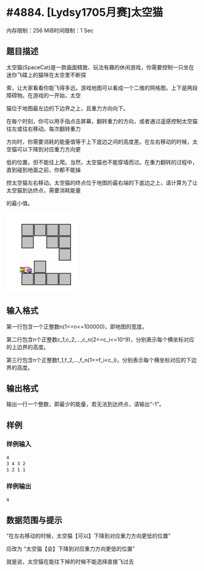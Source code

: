 # #4884. [Lydsy1705月赛]太空猫

内存限制：256 MiB时间限制：1 Sec

## 题目描述

太空猫(SpaceCat)是一款画面精致、玩法有趣的休闲游戏，你需要控制一只坐在迷你飞碟上的猫咪在太空里不断探

索，让大家看看你能飞得多远。游戏地图可以看成一个二维的网格图，上下是两段障碍物。在游戏的一开始，太空

猫位于地图最左边的下边界之上，且重力方向向下。

在每个时刻，你可以用手指点击屏幕，翻转重力的方向，或者通过遥感控制太空猫往左或往右移动。每次翻转重力

方向时，你需要消耗的能量值等于上下底边之间的高度差。在左右移动的时候，太空猫可以下降到对应重力方向更

低的位置，但不能往上爬。当然，太空猫也不能穿墙而过。在重力翻转的过程中，直到碰到地面之前，你都不能操

控太空猫左右移动。太空猫的终点位于地图的最右端的下底边之上，请计算为了让太空猫到达终点，需要消耗能量

的最小值。

![](upload/201705/vv1.jpg)

## 输入格式

第一行包含一个正整数n(1<=n<=100000)，即地图的宽度。

第二行包含n个正整数c_1,c_2,...,c_n(2<=c_i<=10^9)，分别表示每个横坐标对应的上边界的高度。

第三行包含n个正整数f_1,f_2,...,f_n(1<=f_i<c_i)，分别表示每个横坐标对应的下边界的高度。

## 输出格式

输出一行一个整数，即最少的能量，若无法到达终点，请输出&ldquo;-1&rdquo;。

## 样例

### 样例输入

    
    4
    3 4 3 2
    1 2 1 1
    
    

### 样例输出

    
    4
    

## 数据范围与提示

 &ldquo;在左右移动的时候，太空猫【可以】下降到对应重力方向更低的位置&rdquo;

应改为 &ldquo;太空猫【会】下降到对应重力方向更低的位置&rdquo;

就是说，太空猫在能往下掉的时候不能选择直接飞过去
